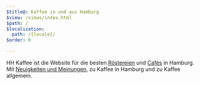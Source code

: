 ```yaml
---
$title@: Kaffee in und aus Hamburg
$view: /views/index.html
$path: /
$localization:
  path: /{locale}/
$order: 0

---
```

HH Kaffee ist die Website für die besten [Röstereien]([url('/content/pages/roasters.md')]) und [Cafés]([url('/content/pages/cafes.md')]) in Hamburg. Mit [Neuigkeiten und Meinungen]([url('/content/pages/posts.md')]), zu Kaffee in Hamburg und zu Kaffee allgemein.
